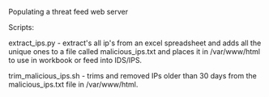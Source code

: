 Populating a threat feed web server

Scripts: 

extract_ips.py - extract's all ip's from an excel spreadsheet and adds all the unique ones to a file called malicious_ips.txt and places it in /var/www/html to use in workbook or feed into IDS/IPS.

trim_malicious_ips.sh - trims and removed IPs older than 30 days from the malicious_ips.txt file in /var/www/html.
